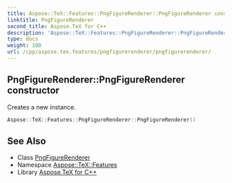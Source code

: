 ```yaml
---
title: Aspose::TeX::Features::PngFigureRenderer::PngFigureRenderer constructor
linktitle: PngFigureRenderer
second_title: Aspose.TeX for C++
description: 'Aspose::TeX::Features::PngFigureRenderer::PngFigureRenderer constructor. Creates a new instance in C++.'
type: docs
weight: 100
url: /cpp/aspose.tex.features/pngfigurerenderer/pngfigurerenderer/
---
```

## PngFigureRenderer::PngFigureRenderer constructor


Creates a new instance.

```cpp
Aspose::TeX::Features::PngFigureRenderer::PngFigureRenderer()
```

## See Also

* Class [PngFigureRenderer](../)
* Namespace [Aspose::TeX::Features](../../)
* Library [Aspose.TeX for C++](../../../)

